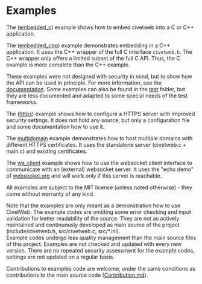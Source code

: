 
Examples
=====

The ([embedded_c](https://github.com/civetweb/civetweb/tree/master/examples/embedded_c)) example shows
how to embed civetweb into a C or C++ application.

The ([embedded_cpp](https://github.com/civetweb/civetweb/tree/master/examples/embedded_cpp)) example
demonstrates embedding in a C++ application. It uses the C++ wrapper of the full C interface `civetweb.h`.
The C++ wrapper only offers a limited subset of the full C API.
Thus, the C example is more complete than the C++ example.

These examples were not designed with security in mind, but to show how the API can be used in principle.
For more information, see the [documentation](https://github.com/civetweb/civetweb/tree/master/docs).
Some examples can also be found in the [test](https://github.com/civetweb/civetweb/tree/master/test) folder,
but they are less documented and adapted to some special needs of the test frameworks.

The ([https](https://github.com/civetweb/civetweb/tree/master/examples/https)) example shows how to configure
a HTTPS server with improved security settings.
It does not hold any source, but only a configuration file and some documentation how to use it.

The [multidomain](https://github.com/civetweb/civetweb/tree/master/examples/multidomain) example demonstrates 
how to host multiple domains with different HTTPS certificates. 
It uses the standalone server (civetweb.c + main.c) and existing certificates.

The [ws_client](https://github.com/civetweb/civetweb/tree/master/examples/ws_client) example shows 
how to use the websocket client interface to communicate with an (external) websocket server. 
It uses the "echo demo" of [websocket.org](http://websocket.org/echo.html) and will work only if this server is reachable.

All examples are subject to the MIT license (unless noted otherwise) - they come without warranty of any kind.

Note that the examples are only meant as a demonstration how to use CivetWeb.
The example codes are omitting some error checking and input validation for better readability of the source.
They are not as actively maintained and continuously developed as main source of the project 
(include/civetweb.h, src/civetweb.c, src/*.inl).  
Example codes undergo less quality management than the main source files of this project.
Examples are not checked and updated with every new version.
There are no repeated security assessment for the example codes, settings are not updated on a regular basis.

Contributions to examples code are welcome, under the same conditions as contributions to the 
main source code ([Contribution.md](https://github.com/civetweb/civetweb/blob/master/Contribution.md)).
